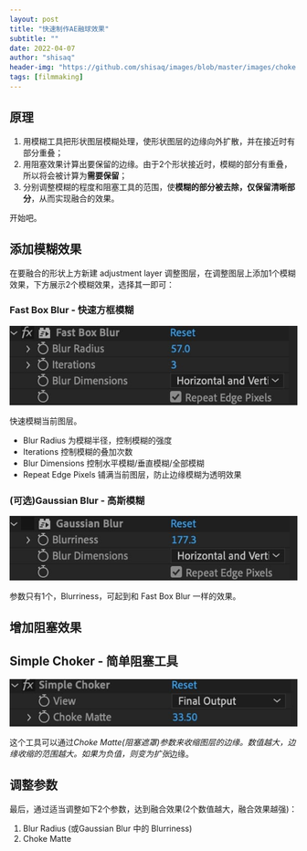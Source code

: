 ```yaml
---
layout: post
title: "快速制作AE融球效果"
subtitle: ""
date: 2022-04-07
author: "shisaq"
header-img: "https://github.com/shisaq/images/blob/master/images/choke.jpg"
tags: [filmmaking]
---
```


## 原理

1. 用模糊工具把形状图层模糊处理，使形状图层的边缘向外扩散，并在接近时有部分重叠；
2. 用阻塞效果计算出要保留的边缘。由于2个形状接近时，模糊的部分有重叠，所以将会被计算为**需要保留**；
3. 分别调整模糊的程度和阻塞工具的范围，使**模糊的部分被去除，仅保留清晰部分**，从而实现融合的效果。

开始吧。

## 添加模糊效果

在要融合的形状上方新建 adjustment layer 调整图层，在调整图层上添加1个模糊效果，下方展示2个模糊效果，选择其一即可：

### Fast Box Blur - 快速方框模糊

![Fast Box Blur](https://github.com/shisaq/images/blob/master/images/FastBoxBlur.jpg)

快速模糊当前图层。

* Blur Radius 为模糊半径，控制模糊的强度
* Iterations 控制模糊的叠加次数
* Blur Dimensions 控制水平模糊/垂直模糊/全部模糊
* Repeat Edge Pixels 铺满当前图层，防止边缘模糊为透明效果

### (可选)Gaussian Blur - 高斯模糊

![Gaussian Blur](https://github.com/shisaq/images/blob/master/images/GaussianBlur.jpg)

参数只有1个，Blurriness，可起到和 Fast Box Blur 一样的效果。

## 增加阻塞效果

## Simple Choker - 简单阻塞工具

![Simple Choker](https://github.com/shisaq/images/blob/master/images/SimpleChoker.jpg)

这个工具可以通过*Choke Matte(阻塞遮罩)*参数来收缩图层的边缘。数值越大，边缘收缩的范围越大。如果为负值，则变为*扩张*边缘。

## 调整参数

最后，通过适当调整如下2个参数，达到融合效果(2个数值越大，融合效果越强)：

1. Blur Radius (或Gaussian Blur 中的 Blurriness)
2. Choke Matte
